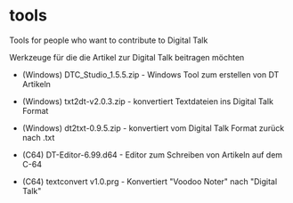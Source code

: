 # tools
Tools for people who want to contribute to Digital Talk

Werkzeuge für die die Artikel zur Digital Talk beitragen möchten

* (Windows) DTC_Studio_1.5.5.zip - Windows Tool zum erstellen von DT Artikeln
* (Windows) txt2dt-v2.0.3.zip - konvertiert Textdateien ins Digital Talk Format
* (Windows) dt2txt-0.9.5.zip - konvertiert vom Digital Talk Format zurück nach .txt

* (C64) DT-Editor-6.99.d64 - Editor zum Schreiben von Artikeln auf dem C-64
* (C64) textconvert v1.0.prg - Konvertiert "Voodoo Noter" nach "Digital Talk"
